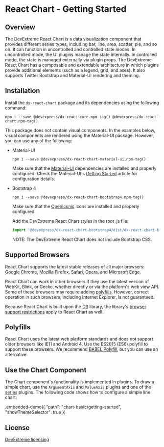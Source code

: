 # React Chart - Getting Started

## Overview

The DevExtreme React Chart is a data visualization component that provides different series types, including bar, line, area, scatter, pie, and so on. It can function in uncontrolled and controlled state modes. In uncontrolled mode, the UI plugins manage the state internally. In controlled mode, the state is managed externally via plugin props. The DevExtreme React Chart has a composable and extendable architecture in which plugins provide additional elements (such as a legend, grid, and axes). It also supports Twitter Bootstrap and Material-UI rendering and theming.

## Installation

Install the `dx-react-chart` package and its dependencies using the following command:

```
npm i --save @devexpress/dx-react-core.npm-tag() @devexpress/dx-react-chart.npm-tag()
```

This package does not contain visual components. In the examples below, visual components are rendered using the Material-UI package. However, you can use any of the following:

- Material-UI

  ```
  npm i --save @devexpress/dx-react-chart-material-ui.npm-tag()
  ```

  Make sure that the [Material-UI](https://material-ui.com/) dependencies are installed and properly configured. Check the Material-UI's [Getting Started](https://material-ui.com/getting-started/installation) article for configuration details.

- Bootstrap 4

  ```
  npm i --save @devexpress/dx-react-chart-bootstrap4.npm-tag()
  ```

  Make sure that the [OpenIconic](https://useiconic.com/open) icons are installed and properly configured.

  Add the DevExtreme React Chart styles in the root .js file:

  ```js
  import '@devexpress/dx-react-chart-bootstrap4/dist/dx-react-chart-bootstrap4.css';
  ```

  NOTE: The DevExtreme React Chart does not include Bootstrap CSS.

## Supported Browsers

React Chart supports the latest stable releases of all major browsers: Google Chrome, Mozilla Firefox, Safari, Opera, and Microsoft Edge.

React Chart can work in other browsers if they use the latest version of WebKit, Blink, or Gecko, whether directly or via the platform's web view API. Some of these browsers may require adding [polyfills](#polyfills). However, correct operation in such browsers, including Internet Explorer, is not guaranteed.

Because React Chart is built upon the [D3](https://d3js.org) library, the library's [browser support restrictions](https://github.com/d3/d3/wiki#supported-environments) apply to React Chart as well.

## Polyfills

React Chart uses the latest web platform standards and does not support older browsers like IE11 and Android 4. Use the ES2015 (ES6) polyfill to support these browsers. We recommend [BABEL Polyfill](https://babeljs.io/docs/usage/polyfill/), but you can use an alternative.

## Use the Chart Component

The Chart component's functionality is implemented in plugins. To draw a simple chart, use the `ArgumentAxis` and `ValueAxis` plugins and one of the [series](series.md) plugins. The following code shows how to configure a simple line chart:

.embedded-demo({ "path": "chart-basic/getting-started", "showThemeSelector": true })

## License

[DevExtreme licensing](https://js.devexpress.com/licensing/)
